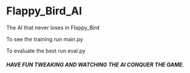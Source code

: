 # Flappy_Bird_AI
The AI that never loses in Flappy_Bird


To see the training run main.py

To evaluate the best run eval.py

##### HAVE FUN TWEAKING AND WATCHING THE AI CONQUER THE GAME.